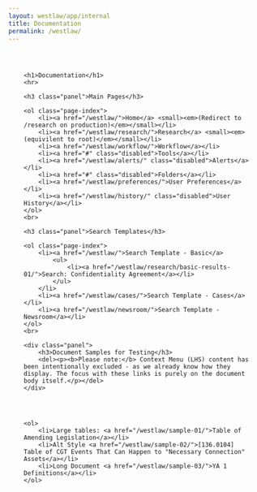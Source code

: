 ```yaml
---
layout: westlaw/app/internal
title: Documentation
permalink: /westlaw/
---
```


<style>
    ul, ol {
        margin-bottom: 15px;
        font-size: 14px;
    }

    ul {
        list-style: none;
    }

    ol > li {
        margin-bottom: 15px;
    }

    .lv-content-block {
        padding: 30px;
    }

    .page-index > li > a {
        font-weight: bold;
    }

    .disabled {
        color: #ddd;
        font-weight: normal !important;
    }

    .panel p {
        margin-bottom: 0;
        font-size: 14px;
        color: grey;
    }
</style>

<div class="lv-content-block">

    <h1>Documentation</h1>
    <hr>

    <h3 class="panel">Main Pages</h3>

    <ol class="page-index">
        <li><a href="/westlaw/">Home</a> <small><em>(Redirect to /research on production)</em></small></li>
        <li><a href="/westlaw/research/">Research</a> <small><em>(equivilent to root)</em></small></li>
        <li><a href="/westlaw/workflow/">Workflow</a></li>
        <li><a href="#" class="disabled">Tools</a></li>
        <li><a href="/westlaw/alerts/" class="disabled">Alerts</a></li>
        <li><a href="#" class="disabled">Folders</a></li>
        <li><a href="/westlaw/preferences/">User Preferences</a></li>
        <li><a href="/westlaw/history/" class="disabled">User History</a></li>
    </ol>
    <br>

    <h3 class="panel">Search Templates</h3>

    <ol class="page-index">
        <li><a href="/westlaw/">Search Template - Basic</a>
            <ul>
                <li><a href="/westlaw/research/basic-results-01/">Search: Confidentiality Agreement</a></li>
            </ul>
        </li>
        <li><a href="/westlaw/cases/">Search Template - Cases</a></li>
        <li><a href="/westlaw/newsroom/">Search Template - Newsroom</a></li>
    </ol>
    <br>

    <div class="panel">
        <h3>Document Samples for Testing</h3>
        <del><p><b>Please note:</b> Context Menu (LHS) content has been intentionally excluded - as we already know how they display. The focus with these links is purely on the document body itself.</p></del>
    </div>




    <ol>
        <li>Large tables: <a href="/westlaw/sample-01/">Table of Amending Legislation</a></li>
        <li>Alt Style <a href="/westlaw/sample-02/">[136.0104] Table of CGT Events That Can Happen to "Necessary Connection" Assets</a></li>
        <li>Long Document <a href="/westlaw/sample-03/">YA 1 Definitions</a></li>
    </ol>

</div>

